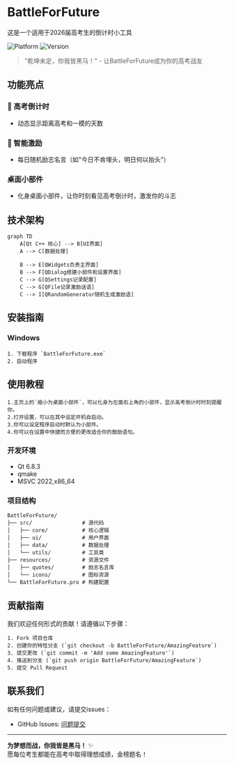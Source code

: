 # BattleForFuture
这是一个适用于2026届高考生的倒计时小工具

![Platform](https://img.shields.io/badge/Platform-Windows-lightgrey)
![Version](https://img.shields.io/badge/Version-1.0.0-brightgreen)


> "乾坤未定，你我皆黑马！" - 让BattleForFuture成为你的高考战友

## 功能亮点

### 🚀 高考倒计时
- 动态显示距离高考和一模的天数

### 💪 智能激励
- 每日随机励志名言（如"今日不肯埋头，明日何以抬头"）

### 桌面小部件
- 化身桌面小部件，让你时刻看见高考倒计时，激发你的斗志

## 技术架构

```mermaid
graph TD
    A[Qt C++ 核心] --> B[UI界面]
    A --> C[数据处理]
    
    B --> E[QWidgets负责主界面]
    B --> F[QDialog搭建小部件和设置界面]
    C --> G[QSettings记录配置]
    C --> G[QFile记录激励话语]
    C --> I[QRandomGenerator随机生成激励语]
```

## 安装指南

### Windows
```
1. 下载程序 `BattleForFuture.exe`
2. 启动程序
```

## 使用教程
```
1.主页上的`缩小为桌面小部件`，可以化身为左面右上角的小部件，显示高考倒计时时刻提醒你。
2.打开设置，可以在其中设定开机自启动。
3.你可以设定程序启动时默认为小部件。
4.你可以在设置中快捷而方便的更改适合你的鼓励语句。
```

### 开发环境

- Qt 6.8.3
- qmake
- MSVC 2022,x86_64



### 项目结构
```
BattleForFuture/
├── src/                # 源代码
│   ├── core/           # 核心逻辑
│   ├── ui/             # 用户界面
│   ├── data/           # 数据处理
│   └── utils/          # 工具类
├── resources/          # 资源文件
│   ├── quotes/         # 励志名言库
│   └── icons/          # 图标资源
└── BattleForFuture.pro # 构建配置
```

## 贡献指南

我们欢迎任何形式的贡献！请遵循以下步骤：
```
1. Fork 项目仓库
2. 创建你的特性分支 (`git checkout -b BattleForFuture/AmazingFeature`)
3. 提交更改 (`git commit -m 'Add some AmazingFeature'`)
4. 推送到分支 (`git push origin BattleForFuture/AmazingFeature`)
5. 提交 Pull Request
```

## 联系我们

如有任何问题或建议，请提交issues：
- GitHub Issues: [问题提交](https://github.com/BuBaiMengJ4/BattleForFuture/issues)

---

**为梦想而战，你我皆是黑马！** ✨  
愿每位考生都能在高考中取得理想成绩，金榜题名！
